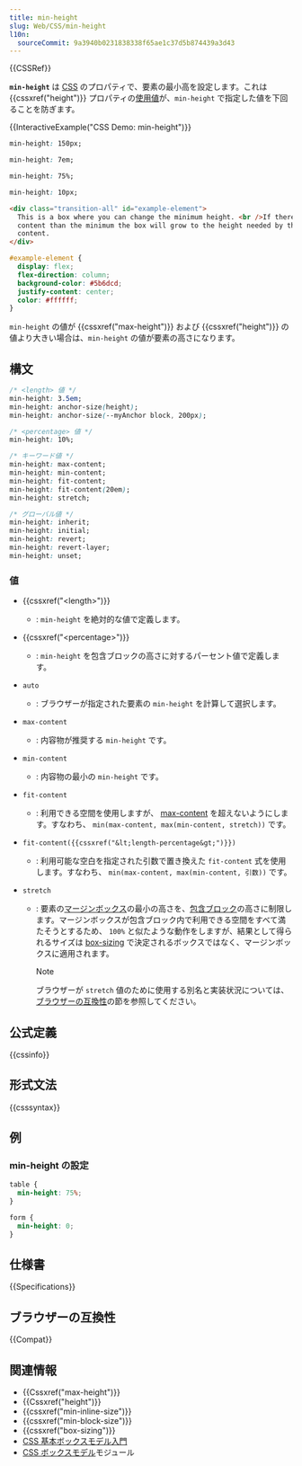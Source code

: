 ```yaml
---
title: min-height
slug: Web/CSS/min-height
l10n:
  sourceCommit: 9a3940b0231838338f65ae1c37d5b874439a3d43
---
```


{{CSSRef}}

**`min-height`** は [CSS](/ja/docs/Web/CSS) のプロパティで、要素の最小高を設定します。これは {{cssxref("height")}} プロパティの[使用値](/ja/docs/Web/CSS/used_value)が、`min-height` で指定した値を下回ることを防ぎます。

{{InteractiveExample("CSS Demo: min-height")}}

```css interactive-example-choice
min-height: 150px;
```

```css interactive-example-choice
min-height: 7em;
```

```css interactive-example-choice
min-height: 75%;
```

```css interactive-example-choice
min-height: 10px;
```

```html interactive-example
<div class="transition-all" id="example-element">
  This is a box where you can change the minimum height. <br />If there is more
  content than the minimum the box will grow to the height needed by the
  content.
</div>
```

```css interactive-example
#example-element {
  display: flex;
  flex-direction: column;
  background-color: #5b6dcd;
  justify-content: center;
  color: #ffffff;
}
```

`min-height` の値が {{cssxref("max-height")}} および {{cssxref("height")}} の値より大きい場合は、`min-height` の値が要素の高さになります。

## 構文

```css
/* <length> 値 */
min-height: 3.5em;
min-height: anchor-size(height);
min-height: anchor-size(--myAnchor block, 200px);

/* <percentage> 値 */
min-height: 10%;

/* キーワード値 */
min-height: max-content;
min-height: min-content;
min-height: fit-content;
min-height: fit-content(20em);
min-height: stretch;

/* グローバル値 */
min-height: inherit;
min-height: initial;
min-height: revert;
min-height: revert-layer;
min-height: unset;
```

### 値

- {{cssxref("&lt;length&gt;")}}
  - : `min-height` を絶対的な値で定義します。
- {{cssxref("&lt;percentage&gt;")}}
  - : `min-height` を包含ブロックの高さに対するパーセント値で定義します。
- `auto`
  - : ブラウザーが指定された要素の `min-height` を計算して選択します。
- `max-content`
  - : 内容物が推奨する `min-height` です。
- `min-content`
  - : 内容物の最小の `min-height` です。
- `fit-content`
  - : 利用できる空間を使用しますが、 [max-content](/ja/docs/Web/CSS/max-content) を超えないようにします。すなわち、 `min(max-content, max(min-content, stretch))` です。
- `fit-content({{cssxref("&lt;length-percentage&gt;")}})`
  - : 利用可能な空白を指定された引数で置き換えた `fit-content` 式を使用します。すなわち、 `min(max-content, max(min-content, 引数))` です。
- `stretch`

  - : 要素の[マージンボックス](/ja/docs/Learn/CSS/Building_blocks/The_box_model#ボックスの構成)の最小の高さを、[包含ブロック](/ja/docs/Web/CSS/Containing_block#包含ブロックの識別)の高さに制限します。マージンボックスが包含ブロック内で利用できる空間をすべて満たそうとするため、 `100%` と似たような動作をしますが、結果として得られるサイズは [box-sizing](/ja/docs/Web/CSS/box-sizing) で決定されるボックスではなく、マージンボックスに適用されます。

    > [!NOTE]
    > ブラウザーが `stretch` 値のために使用する別名と実装状況については、[ブラウザーの互換性](#ブラウザーの互換性)の節を参照してください。

## 公式定義

{{cssinfo}}

## 形式文法

{{csssyntax}}

## 例

### min-height の設定

```css
table {
  min-height: 75%;
}

form {
  min-height: 0;
}
```

## 仕様書

{{Specifications}}

## ブラウザーの互換性

{{Compat}}

## 関連情報

- {{Cssxref("max-height")}}
- {{Cssxref("height")}}
- {{cssxref("min-inline-size")}}
- {{cssxref("min-block-size")}}
- {{cssxref("box-sizing")}}
- [CSS 基本ボックスモデル入門](/ja/docs/Web/CSS/CSS_box_model/Introduction_to_the_CSS_box_model)
- [CSS ボックスモデル](/ja/docs/Web/CSS/CSS_box_model)モジュール
